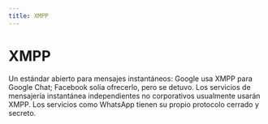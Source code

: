 ```yaml
---
title: XMPP
---
```

# XMPP 

Un estándar abierto para mensajes instantáneos: Google usa XMPP para Google Chat; Facebook solía ofrecerlo, pero se detuvo. Los servicios de mensajería instantánea independientes no corporativos usualmente usarán XMPP. Los servicios como WhatsApp tienen su propio protocolo cerrado y secreto.